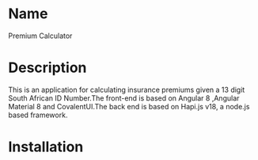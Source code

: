 # Name

Premium Calculator

# Description

This is an application for calculating insurance premiums given a 13 digit South African ID Number.The front-end is based on Angular 8 ,Angular Material 8 and CovalentUI.The back end is based on Hapi.js v18, a node.js based framework.

# Installation


